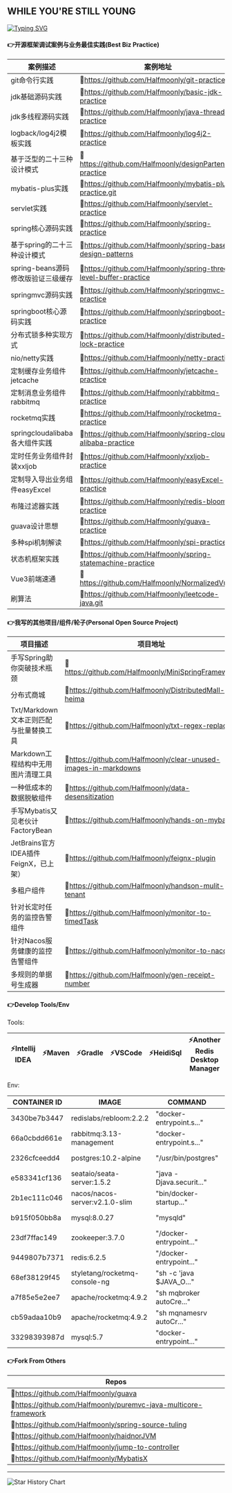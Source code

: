 <!--
**Halfmoonly/Halfmoonly** is a ✨ _special_ ✨ repository because its `README.md` (this file) appears on your GitHub profile.

Here are some ideas to get you started:

- 🔭 I’m currently working on ...
- 🌱 I’m currently learning ...
- 👯 I’m looking to collaborate on ...
- 🤔 I’m looking for help with ...
- 💬 Ask me about ...
- 📫 How to reach me: ...
- 😄 Pronouns: ...
- ⚡ Fun fact: ...
-->
WHILE YOU'RE STILL YOUNG
---
[![Typing SVG](https://readme-typing-svg.demolab.com?font=Exo+2&size=28&pause=1000&vCenter=true&width=700&lines=requirements+and+ideas+are+the+origin+of+programming)](https://git.io/typing-svg)
#### 👉开源框架调试案例与业务最佳实践(Best Biz Practice)
| 案例描述 | 案例地址 |
| ----------- | ----------- |
| git命令行实践 | 🐞https://github.com/Halfmoonly/git-practice |
| jdk基础源码实践 | 🐞https://github.com/Halfmoonly/basic-jdk-practice |
| jdk多线程源码实践 | 🐞https://github.com/Halfmoonly/java-thread-practice |
| logback/log4j2模板实践 | 🐞https://github.com/Halfmoonly/log4j2-practice |
| 基于泛型的二十三种设计模式 | 🐞https://github.com/Halfmoonly/designPartens-practice |
| mybatis-plus实践 | 🐞https://github.com/Halfmoonly/mybatis-plus-practice.git |
| servlet实践 | 🐞https://github.com/Halfmoonly/servlet-practice |
| spring核心源码实践 | 🐞https://github.com/Halfmoonly/spring-practice |
| 基于spring的二十三种设计模式 | 🐞https://github.com/Halfmoonly/spring-based-design-patterns |
| spring-beans源码修改版验证三级缓存 | 🐞https://github.com/Halfmoonly/spring-three-level-buffer-practice |
| springmvc源码实践 | 🐞https://github.com/Halfmoonly/springmvc-practice |
| springboot核心源码实践 | 🐞https://github.com/Halfmoonly/springboot-practice |
| 分布式锁多种实现方式 | 🐞https://github.com/Halfmoonly/distributed-lock-practice |
| nio/netty实践 | 🐞https://github.com/Halfmoonly/netty-practice |
| 定制缓存业务组件jetcache | 🐞https://github.com/Halfmoonly/jetcache-practice |
| 定制消息业务组件rabbitmq | 🐞https://github.com/Halfmoonly/rabbitmq-practice |
| rocketmq实践 | 🐞https://github.com/Halfmoonly/rocketmq-practice |
| springcloudalibaba各大组件实践 | 🐞https://github.com/Halfmoonly/spring-cloud-alibaba-practice |
| 定时任务业务组件封装xxljob | 🐞https://github.com/Halfmoonly/xxljob-practice |
| 定制导入导出业务组件easyExcel | 🐞https://github.com/Halfmoonly/easyExcel-practice |
| 布隆过滤器实践 | 🐞https://github.com/Halfmoonly/redis-bloom-practice |
| guava设计思想 | 🐞https://github.com/Halfmoonly/guava-practice |
| 多种spi机制解读 | 🐞https://github.com/Halfmoonly/spi-practice |
| 状态机框架实践 | 🐞https://github.com/Halfmoonly/spring-statemachine-practice |
| Vue3前端速通 | 🐞https://github.com/Halfmoonly/NormalizedVue3 |
| 刷算法 | 🐞https://github.com/Halfmoonly/leetcode-java.git |

#### 👉我写的其他项目/组件/轮子(Personal Open Source Project)
| 项目描述 | 项目地址 |
| ----------- | ----------- |
| 手写Spring助你突破技术瓶颈 | 🚀https://github.com/Halfmoonly/MiniSpringFramework |
| 分布式商城 | 🚀https://github.com/Halfmoonly/DistributedMall-heima |
| Txt/Markdown文本正则匹配与批量替换工具 | 🚀https://github.com/Halfmoonly/txt-regex-replace |
| Markdown工程结构中无用图片清理工具 | 🚀https://github.com/Halfmoonly/clear-unused-images-in-markdowns |
| 一种低成本的数据脱敏组件 | 🚀https://github.com/Halfmoonly/data-desensitization |
| 手写Mybatis又见老伙计FactoryBean | 🚀https://github.com/Halfmoonly/hands-on-mybatis |
| JetBrains官方IDEA插件FeignX，已上架） | 🚀https://github.com/Halfmoonly/feignx-plugin |
| 多租户组件 | 🚀https://github.com/Halfmoonly/handson-mulit-tenant |
| 针对长定时任务的监控告警组件 | 🚀https://github.com/Halfmoonly/monitor-to-timedTask |
| 针对Nacos服务健康的监控告警组件 | 🚀https://github.com/Halfmoonly/monitor-to-nacos |
| 多规则的单据号生成器 | 🚀https://github.com/Halfmoonly/gen-receipt-number |

#### 👉Develop Tools/Env
Tools:

| ⚡Intellij IDEA | ⚡Maven | ⚡Gradle | ⚡VSCode | ⚡HeidiSql | ⚡Another Redis Desktop Manager | ⚡WindTerm |
| ----------- | ----------- | ----------- | ----------- | ----------- | ----------- | ----------- |

Env:

| CONTAINER ID   | IMAGE                       | COMMAND                  | CREATED             | STATUS              | NAMES       |
|----------------|-----------------------------|--------------------------|---------------------|--------------------|-------------|
| 3430be7b3447   | redislabs/rebloom:2.2.2     | "docker-entrypoint.s..." | 2 minutes ago       | Up 30 seconds      | redis-bloom |
| 66a0cbdd661e   | rabbitmq:3.13-management    | "docker-entrypoint.s..." | 2 days ago          | Up 30 seconds      | rabbitmq    |
| 2326cfceedd4   | postgres:10.2-alpine        | "/usr/bin/postgres"      | 2 months ago        | Up 31 seconds      | pgsql       |
| e583341cf136   | seataio/seata-server:1.5.2  | "java -Djava.securit..." | 2 months ago        | Up 30 seconds      | seata       |
| 2b1ec111c046   | nacos/nacos-server:v2.1.0-slim | "bin/docker-startup..." | 2 months ago        | Up 30 seconds      | nacos       |
| b915f050bb8a   | mysql:8.0.27                | "mysqld"                 | 2 months ago        | Up 30 seconds      | mysql8      |
| 23df7ffac149   | zookeeper:3.7.0             | "/docker-entrypoint..."  | 2 months ago        | Up 30 seconds      | zookeeper   |
| 9449807b7371   | redis:6.2.5                 | "/docker-entrypoint..."  | 2 months ago        | Up 30 seconds      | redis       |
| 68ef38129f45   | styletang/rocketmq-console-ng | "sh -c 'java $JAVA_O..." | 2 months ago        | Up 30 seconds      | rmqconsole  |
| a7f85e5e2ee7   | apache/rocketmq:4.9.2         | "sh mqbroker autoCre..." | 2 months ago        | Up 30 seconds      | rmqbroker   |
| cb59adaa10b9   | apache/rocketmq:4.9.2        | "sh mqnamesrv autoCr..." | 2 months ago        | Up 30 seconds      | rmqnamesrv  |
| 33298393987d   | mysql:5.7                   | "docker-entrypoint..."   | 2 months ago        | Up 30 seconds      | mysql57     |

#### 👉Fork From Others
| Repos |
| ----------- |
| 🌱https://github.com/Halfmoonly/guava |
| 🌱https://github.com/Halfmoonly/puremvc-java-multicore-framework |
| 🌱https://github.com/Halfmoonly/spring-source-tuling |
| 🌱https://github.com/Halfmoonly/haidnorJVM |
| 🌱https://github.com/Halfmoonly/jump-to-controller |
| 🌱https://github.com/Halfmoonly/MybatisX |

---
<picture>
  <img
    alt="Star History Chart"
    src="https://api.star-history.com/svg?repos=Halfmoonly/data-desensitization,Halfmoonly/feignx-plugin&type=Date&theme=dark"
  />
</picture>
